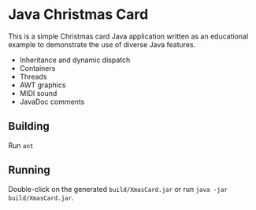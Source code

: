 # Java Christmas Card

This is a simple Christmas card Java application written as an educational
example to demonstrate the use of diverse Java features.

* Inheritance and dynamic dispatch
* Containers
* Threads
* AWT graphics
* MIDI sound
* JavaDoc comments

## Building

Run `ant`

## Running

Double-click on the generated `build/XmasCard.jar` or run
`java -jar build/XmasCard.jar`.
